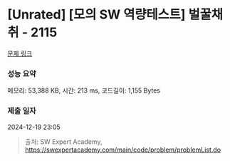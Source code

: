 # [Unrated] [모의 SW 역량테스트] 벌꿀채취 - 2115 

[문제 링크](https://swexpertacademy.com/main/code/problem/problemDetail.do?contestProbId=AV5V4A46AdIDFAWu) 

### 성능 요약

메모리: 53,388 KB, 시간: 213 ms, 코드길이: 1,155 Bytes

### 제출 일자

2024-12-19 23:05



> 출처: SW Expert Academy, https://swexpertacademy.com/main/code/problem/problemList.do